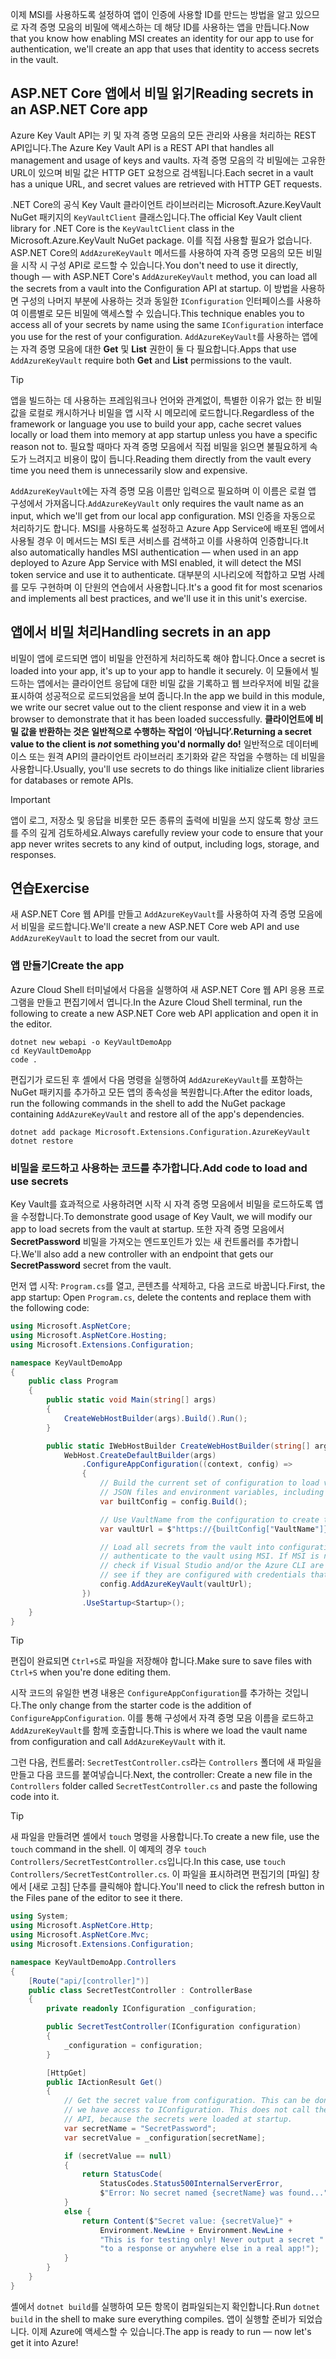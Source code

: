 <span data-ttu-id="7536a-101">이제 MSI를 사용하도록 설정하여 앱이 인증에 사용할 ID를 만드는 방법을 알고 있으므로 자격 증명 모음의 비밀에 액세스하는 데 해당 ID를 사용하는 앱을 만듭니다.</span><span class="sxs-lookup"><span data-stu-id="7536a-101">Now that you know how enabling MSI creates an identity for our app to use for authentication, we'll create an app that uses that identity to access secrets in the vault.</span></span>

## <a name="reading-secrets-in-an-aspnet-core-app"></a><span data-ttu-id="7536a-102">ASP.NET Core 앱에서 비밀 읽기</span><span class="sxs-lookup"><span data-stu-id="7536a-102">Reading secrets in an ASP.NET Core app</span></span>

<span data-ttu-id="7536a-103">Azure Key Vault API는 키 및 자격 증명 모음의 모든 관리와 사용을 처리하는 REST API입니다.</span><span class="sxs-lookup"><span data-stu-id="7536a-103">The Azure Key Vault API is a REST API that handles all management and usage of keys and vaults.</span></span> <span data-ttu-id="7536a-104">자격 증명 모음의 각 비밀에는 고유한 URL이 있으며 비밀 값은 HTTP GET 요청으로 검색됩니다.</span><span class="sxs-lookup"><span data-stu-id="7536a-104">Each secret in a vault has a unique URL, and secret values are retrieved with HTTP GET requests.</span></span>

<span data-ttu-id="7536a-105">.NET Core의 공식 Key Vault 클라이언트 라이브러리는 Microsoft.Azure.KeyVault NuGet 패키지의 `KeyVaultClient` 클래스입니다.</span><span class="sxs-lookup"><span data-stu-id="7536a-105">The official Key Vault client library for .NET Core is the `KeyVaultClient` class in the Microsoft.Azure.KeyVault NuGet package.</span></span> <span data-ttu-id="7536a-106">이를 직접 사용할 필요가 없습니다. ASP.NET Core의 `AddAzureKeyVault` 메서드를 사용하여 자격 증명 모음의 모든 비밀을 시작 시 구성 API로 로드할 수 있습니다.</span><span class="sxs-lookup"><span data-stu-id="7536a-106">You don't need to use it directly, though &mdash; with ASP.NET Core's `AddAzureKeyVault` method, you can load all the secrets from a vault into the Configuration API at startup.</span></span> <span data-ttu-id="7536a-107">이 방법을 사용하면 구성의 나머지 부분에 사용하는 것과 동일한 `IConfiguration` 인터페이스를 사용하여 이름별로 모든 비밀에 액세스할 수 있습니다.</span><span class="sxs-lookup"><span data-stu-id="7536a-107">This technique enables you to access all of your secrets by name using the same `IConfiguration` interface you use for the rest of your configuration.</span></span> <span data-ttu-id="7536a-108">`AddAzureKeyVault`를 사용하는 앱에는 자격 증명 모음에 대한 **Get** 및 **List** 권한이 둘 다 필요합니다.</span><span class="sxs-lookup"><span data-stu-id="7536a-108">Apps that use `AddAzureKeyVault` require both **Get** and **List** permissions to the vault.</span></span>

> [!TIP]
> <span data-ttu-id="7536a-109">앱을 빌드하는 데 사용하는 프레임워크나 언어와 관계없이, 특별한 이유가 없는 한 비밀 값을 로컬로 캐시하거나 비밀을 앱 시작 시 메모리에 로드합니다.</span><span class="sxs-lookup"><span data-stu-id="7536a-109">Regardless of the framework or language you use to build your app, cache secret values locally or load them into memory at app startup unless you have a specific reason not to.</span></span> <span data-ttu-id="7536a-110">필요할 때마다 자격 증명 모음에서 직접 비밀을 읽으면 불필요하게 속도가 느려지고 비용이 많이 듭니다.</span><span class="sxs-lookup"><span data-stu-id="7536a-110">Reading them directly from the vault every time you need them is unnecessarily slow and expensive.</span></span>

<span data-ttu-id="7536a-111">`AddAzureKeyVault`에는 자격 증명 모음 이름만 입력으로 필요하며 이 이름은 로컬 앱 구성에서 가져옵니다.</span><span class="sxs-lookup"><span data-stu-id="7536a-111">`AddAzureKeyVault` only requires the vault name as an input, which we'll get from our local app configuration.</span></span> <span data-ttu-id="7536a-112">MSI 인증을 자동으로 처리하기도 합니다. MSI를 사용하도록 설정하고 Azure App Service에 배포된 앱에서 사용될 경우 이 메서드는 MSI 토큰 서비스를 검색하고 이를 사용하여 인증합니다.</span><span class="sxs-lookup"><span data-stu-id="7536a-112">It also automatically handles MSI authentication &mdash; when used in an app deployed to Azure App Service with MSI enabled, it will detect the MSI token service and use it to authenticate.</span></span> <span data-ttu-id="7536a-113">대부분의 시나리오에 적합하고 모범 사례를 모두 구현하며 이 단원의 연습에서 사용합니다.</span><span class="sxs-lookup"><span data-stu-id="7536a-113">It's a good fit for most scenarios and implements all best practices, and we'll use it in this unit's exercise.</span></span>

## <a name="handling-secrets-in-an-app"></a><span data-ttu-id="7536a-114">앱에서 비밀 처리</span><span class="sxs-lookup"><span data-stu-id="7536a-114">Handling secrets in an app</span></span>

<span data-ttu-id="7536a-115">비밀이 앱에 로드되면 앱이 비밀을 안전하게 처리하도록 해야 합니다.</span><span class="sxs-lookup"><span data-stu-id="7536a-115">Once a secret is loaded into your app, it's up to your app to handle it securely.</span></span> <span data-ttu-id="7536a-116">이 모듈에서 빌드하는 앱에서는 클라이언트 응답에 대한 비밀 값을 기록하고 웹 브라우저에 비밀 값을 표시하여 성공적으로 로드되었음을 보여 줍니다.</span><span class="sxs-lookup"><span data-stu-id="7536a-116">In the app we build in this module, we write our secret value out to the client response and view it in a web browser to demonstrate that it has been loaded successfully.</span></span> <span data-ttu-id="7536a-117">**클라이언트에 비밀 값을 반환하는 것은 일반적으로 수행하는 작업이 ‘아닙니다’.**</span><span class="sxs-lookup"><span data-stu-id="7536a-117">**Returning a secret value to the client is *not* something you'd normally do!**</span></span> <span data-ttu-id="7536a-118">일반적으로 데이터베이스 또는 원격 API의 클라이언트 라이브러리 초기화와 같은 작업을 수행하는 데 비밀을 사용합니다.</span><span class="sxs-lookup"><span data-stu-id="7536a-118">Usually, you'll use secrets to do things like initialize client libraries for databases or remote APIs.</span></span>

> [!IMPORTANT]
> <span data-ttu-id="7536a-119">앱이 로그, 저장소 및 응답을 비롯한 모든 종류의 출력에 비밀을 쓰지 않도록 항상 코드를 주의 깊게 검토하세요.</span><span class="sxs-lookup"><span data-stu-id="7536a-119">Always carefully review your code to ensure that your app never writes secrets to any kind of output, including logs, storage, and responses.</span></span>

## <a name="exercise"></a><span data-ttu-id="7536a-120">연습</span><span class="sxs-lookup"><span data-stu-id="7536a-120">Exercise</span></span>

<span data-ttu-id="7536a-121">새 ASP.NET Core 웹 API를 만들고 `AddAzureKeyVault`를 사용하여 자격 증명 모음에서 비밀을 로드합니다.</span><span class="sxs-lookup"><span data-stu-id="7536a-121">We'll create a new ASP.NET Core web API and use `AddAzureKeyVault` to load the secret from our vault.</span></span>

### <a name="create-the-app"></a><span data-ttu-id="7536a-122">앱 만들기</span><span class="sxs-lookup"><span data-stu-id="7536a-122">Create the app</span></span>

<span data-ttu-id="7536a-123">Azure Cloud Shell 터미널에서 다음을 실행하여 새 ASP.NET Core 웹 API 응용 프로그램을 만들고 편집기에서 엽니다.</span><span class="sxs-lookup"><span data-stu-id="7536a-123">In the Azure Cloud Shell terminal, run the following to create a new ASP.NET Core web API application and open it in the editor.</span></span>

```console
dotnet new webapi -o KeyVaultDemoApp
cd KeyVaultDemoApp
code .
```

<span data-ttu-id="7536a-124">편집기가 로드된 후 셸에서 다음 명령을 실행하여 `AddAzureKeyVault`를 포함하는 NuGet 패키지를 추가하고 모든 앱의 종속성을 복원합니다.</span><span class="sxs-lookup"><span data-stu-id="7536a-124">After the editor loads, run the following commands in the shell to add the NuGet package containing `AddAzureKeyVault` and restore all of the app's dependencies.</span></span>

```console
dotnet add package Microsoft.Extensions.Configuration.AzureKeyVault
dotnet restore
```

### <a name="add-code-to-load-and-use-secrets"></a><span data-ttu-id="7536a-125">비밀을 로드하고 사용하는 코드를 추가합니다.</span><span class="sxs-lookup"><span data-stu-id="7536a-125">Add code to load and use secrets</span></span>

<span data-ttu-id="7536a-126">Key Vault를 효과적으로 사용하려면 시작 시 자격 증명 모음에서 비밀을 로드하도록 앱을 수정합니다.</span><span class="sxs-lookup"><span data-stu-id="7536a-126">To demonstrate good usage of Key Vault, we will modify our app to load secrets from the vault at startup.</span></span> <span data-ttu-id="7536a-127">또한 자격 증명 모음에서 **SecretPassword** 비밀을 가져오는 엔드포인트가 있는 새 컨트롤러를 추가합니다.</span><span class="sxs-lookup"><span data-stu-id="7536a-127">We'll also add a new controller with an endpoint that gets our **SecretPassword** secret from the vault.</span></span>

<span data-ttu-id="7536a-128">먼저 앱 시작: `Program.cs`를 열고, 콘텐츠를 삭제하고, 다음 코드로 바꿉니다.</span><span class="sxs-lookup"><span data-stu-id="7536a-128">First, the app startup: Open `Program.cs`, delete the contents and replace them with the following code:</span></span>

```csharp
using Microsoft.AspNetCore;
using Microsoft.AspNetCore.Hosting;
using Microsoft.Extensions.Configuration;

namespace KeyVaultDemoApp
{
    public class Program
    {
        public static void Main(string[] args)
        {
            CreateWebHostBuilder(args).Build().Run();
        }

        public static IWebHostBuilder CreateWebHostBuilder(string[] args) =>
            WebHost.CreateDefaultBuilder(args)
                .ConfigureAppConfiguration((context, config) =>
                {
                    // Build the current set of configuration to load values from
                    // JSON files and environment variables, including VaultName.
                    var builtConfig = config.Build();

                    // Use VaultName from the configuration to create the full vault URL.
                    var vaultUrl = $"https://{builtConfig["VaultName"]}.vault.azure.net/";

                    // Load all secrets from the vault into configuration. This will automatically
                    // authenticate to the vault using MSI. If MSI is not available, it will
                    // check if Visual Studio and/or the Azure CLI are installed locally and
                    // see if they are configured with credentials that can access the vault.
                    config.AddAzureKeyVault(vaultUrl);
                })
                .UseStartup<Startup>();
    }
}
```

> [!TIP]
> <span data-ttu-id="7536a-129">편집이 완료되면 `Ctrl+S`로 파일을 저장해야 합니다.</span><span class="sxs-lookup"><span data-stu-id="7536a-129">Make sure to save files with `Ctrl+S` when you're done editing them.</span></span>

<span data-ttu-id="7536a-130">시작 코드의 유일한 변경 내용은 `ConfigureAppConfiguration`를 추가하는 것입니다.</span><span class="sxs-lookup"><span data-stu-id="7536a-130">The only change from the starter code is the addition of `ConfigureAppConfiguration`.</span></span> <span data-ttu-id="7536a-131">이를 통해 구성에서 자격 증명 모음 이름을 로드하고 `AddAzureKeyVault`를 함께 호출합니다.</span><span class="sxs-lookup"><span data-stu-id="7536a-131">This is where we load the vault name from configuration and call `AddAzureKeyVault` with it.</span></span>

<span data-ttu-id="7536a-132">그런 다음, 컨트롤러: `SecretTestController.cs`라는 `Controllers` 폴더에 새 파일을 만들고 다음 코드를 붙여넣습니다.</span><span class="sxs-lookup"><span data-stu-id="7536a-132">Next, the controller: Create a new file in the `Controllers` folder called `SecretTestController.cs` and paste the following code into it.</span></span>

> [!TIP]
> <span data-ttu-id="7536a-133">새 파일을 만들려면 셸에서 `touch` 명령을 사용합니다.</span><span class="sxs-lookup"><span data-stu-id="7536a-133">To create a new file, use the `touch` command in the shell.</span></span> <span data-ttu-id="7536a-134">이 예제의 경우 `touch Controllers/SecretTestController.cs`입니다.</span><span class="sxs-lookup"><span data-stu-id="7536a-134">In this case, use `touch Controllers/SecretTestController.cs`.</span></span> <span data-ttu-id="7536a-135">이 파일을 표시하려면 편집기의 [파일] 창에서 [새로 고침] 단추를 클릭해야 합니다.</span><span class="sxs-lookup"><span data-stu-id="7536a-135">You'll need to click the refresh button in the Files pane of the editor to see it there.</span></span>

```csharp
using System;
using Microsoft.AspNetCore.Http;
using Microsoft.AspNetCore.Mvc;
using Microsoft.Extensions.Configuration;

namespace KeyVaultDemoApp.Controllers
{
    [Route("api/[controller]")]
    public class SecretTestController : ControllerBase
    {
        private readonly IConfiguration _configuration;

        public SecretTestController(IConfiguration configuration)
        {
            _configuration = configuration;
        }

        [HttpGet]
        public IActionResult Get()
        {
            // Get the secret value from configuration. This can be done anywhere
            // we have access to IConfiguration. This does not call the Key Vault
            // API, because the secrets were loaded at startup.
            var secretName = "SecretPassword";
            var secretValue = _configuration[secretName];

            if (secretValue == null)
            {
                return StatusCode(
                    StatusCodes.Status500InternalServerError,
                    $"Error: No secret named {secretName} was found...");
            }
            else {
                return Content($"Secret value: {secretValue}" +
                    Environment.NewLine + Environment.NewLine +
                    "This is for testing only! Never output a secret " +
                    "to a response or anywhere else in a real app!");
            }
        }
    }
}
```

<span data-ttu-id="7536a-136">셸에서 `dotnet build`를 실행하여 모든 항목이 컴파일되는지 확인합니다.</span><span class="sxs-lookup"><span data-stu-id="7536a-136">Run `dotnet build` in the shell to make sure everything compiles.</span></span> <span data-ttu-id="7536a-137">앱이 실행할 준비가 되었습니다. 이제 Azure에 액세스할 수 있습니다.</span><span class="sxs-lookup"><span data-stu-id="7536a-137">The app is ready to run &mdash; now let's get it into Azure!</span></span>